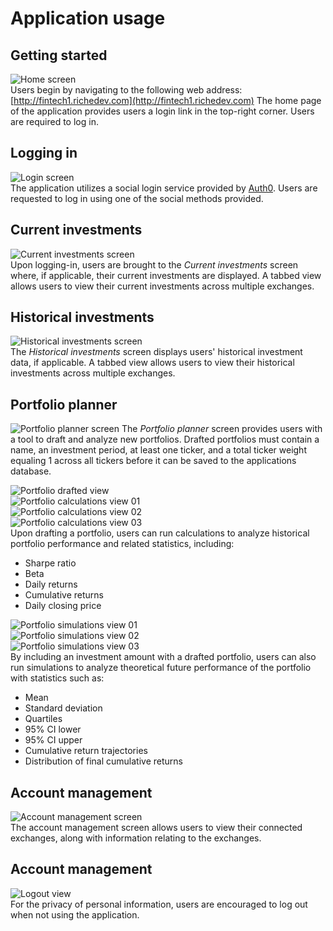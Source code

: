 # Application usage
## Getting started
![Home screen](miscellaneous/id_home_screen.png)  
Users begin by navigating to the following web address:
[http://fintech1.richedev.com](http://fintech1.richedev.com)
The home page of the application provides users a login link in the top-right corner. Users are required to log in.

## Logging in
![Login screen](miscellaneous/id_login_screen.png)  
The application utilizes a social login service provided by [Auth0](https://auth0.com/). Users are requested to log in using one of the social methods provided.

## Current investments
![Current investments screen](miscellaneous/id_current_investments_screen.png)  
Upon logging-in, users are brought to the *Current investments* screen where, if applicable, their current investments are displayed. A tabbed view allows users to view their current investments across multiple exchanges.

## Historical investments
![Historical investments screen](miscellaneous/id_historical_investments_screen.png)  
The *Historical investments* screen displays users' historical investment data, if applicable. A tabbed view allows users to view their historical investments across multiple exchanges.

## Portfolio planner
![Portfolio planner screen](miscellaneous/id_portfolio_planner_screen.png)
The *Portfolio planner* screen provides users with a tool to draft and analyze new portfolios. Drafted portfolios must contain a name, an investment period, at least one ticker, and a total ticker weight equaling 1 across all tickers before it can be saved to the applications database.
  
![Portfolio drafted view](miscellaneous/id_portfolio_drafted_view.png)  
![Portfolio calculations view 01](miscellaneous/id_portfolio_calculations_view_01.png)  
![Portfolio calculations view 02](miscellaneous/id_portfolio_calculations_view_01.png)  
![Portfolio calculations view 03](miscellaneous/id_portfolio_calculations_view_01.png)  
Upon drafting a portfolio, users can run calculations to analyze historical portfolio performance and related statistics, including:
- Sharpe ratio
- Beta
- Daily returns
- Cumulative returns
- Daily closing price
  
![Portfolio simulations view 01](miscellaneous/id_portfolio_simulations_view_01.png)  
![Portfolio simulations view 02](miscellaneous/id_portfolio_simulations_view_01.png)  
![Portfolio simulations view 03](miscellaneous/id_portfolio_simulations_view_01.png)  
By including an investment amount with a drafted portfolio, users can also run simulations to analyze theoretical future performance of the portfolio with statistics such as:
- Mean
- Standard deviation
- Quartiles
- 95% CI lower
- 95% CI upper
- Cumulative return trajectories
- Distribution of final cumulative returns

## Account management
![Account management screen](miscellaneous/id_account_management_screen.png)  
The account management screen allows users to view their connected exchanges, along with information relating to the exchanges.

## Account management
![Logout view](miscellaneous/id_logout_view.png)  
For the privacy of personal information, users are encouraged to log out when not using the application.